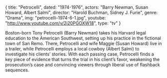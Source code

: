 {
  title: "Petrocelli",
  dated: "1974-1976",
  actors: "Barry Newman, Susan Howard, Albert Salmi",
  director: "Harold Buchman, Sidney J. Furie",
  genre: "Drama",
  img: "petrocelli-1974-6-1.jpg",
  youtube: "http://www.youtube.com/v/2i20PGOXW18",
  type: "tv"
}

Boston-born Tony Petrocelli (Barry Newman) takes his Harvard legal education to the American Southwest, setting up his practice in the fictional town of San Remo. There, Petrocelli and wife Maggie (Susan Howard) live in a trailer, while Petrocelli employs a local cowboy (Albert Salmi) to investigate his clients’ stories. With each passing case, Petrocelli finds a key piece of evidence that turns the trial in his client’s favor, weakening the prosecution’s case and convincing viewers through liberal use of flashback sequences.
